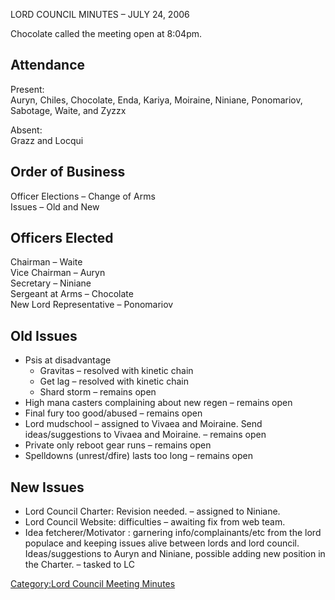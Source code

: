 LORD COUNCIL MINUTES – JULY 24, 2006

Chocolate called the meeting open at 8:04pm.

## Attendance

Present:  
Auryn, Chiles, Chocolate, Enda, Kariya, Moiraine, Niniane, Ponomariov,
Sabotage, Waite, and Zyzzx

Absent:  
Grazz and Locqui

## Order of Business

Officer Elections – Change of Arms  
Issues – Old and New

## Officers Elected

Chairman – Waite  
Vice Chairman – Auryn  
Secretary – Niniane  
Sergeant at Arms – Chocolate  
New Lord Representative – Ponomariov  

## Old Issues

-   Psis at disadvantage
    -   Gravitas – resolved with kinetic chain  
    -   Get lag – resolved with kinetic chain  
    -   Shard storm – remains open  
-   High mana casters complaining about new regen – remains open
-   Final fury too good/abused – remains open
-   Lord mudschool – assigned to Vivaea and Moiraine. Send
    ideas/suggestions to Vivaea and Moiraine. – remains open
-   Private only reboot gear runs – remains open
-   Spelldowns (unrest/dfire) lasts too long – remains open

## New Issues

-   Lord Council Charter: Revision needed. – assigned to Niniane.
-   Lord Council Website: difficulties – awaiting fix from web team.
-   Idea fetcherer/Motivator : garnering info/complainants/etc from the
    lord populace and keeping issues alive between lords and lord
    council. Ideas/suggestions to Auryn and Niniane, possible adding new
    position in the Charter. – tasked to LC

[Category:Lord Council Meeting
Minutes](Category:Lord_Council_Meeting_Minutes "wikilink")
